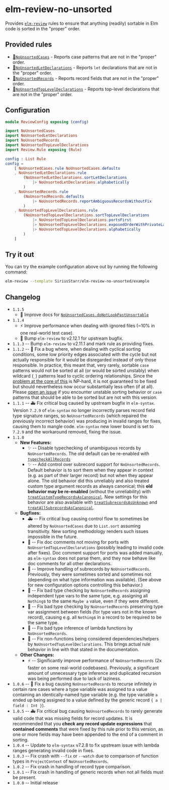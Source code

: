 # elm-review-no-unsorted

Provides [`elm-review`](https://package.elm-lang.org/packages/jfmengels/elm-review/latest/)
rules to ensure that anything (readily) sortable in Elm code is sorted in the
"proper" order.

## Provided rules

* [🔧`NoUnsortedCases`](https://package.elm-lang.org/packages/SiriusStarr/elm-review-no-unsorted/1.1.5/NoUnsortedCases/) - Reports case patterns that are not in the "proper" order.
* [🔧`NoUnsortedLetDeclarations`](https://package.elm-lang.org/packages/SiriusStarr/elm-review-no-unsorted/1.1.5/NoUnsortedLetDeclarations/) - Reports `let` declarations that are not in the "proper" order.
* [🔧`NoUnsortedRecords`](https://package.elm-lang.org/packages/SiriusStarr/elm-review-no-unsorted/1.1.5/NoUnsortedRecords/) - Reports record fields that are not in the "proper" order.
* [🔧`NoUnsortedTopLevelDeclarations`](https://package.elm-lang.org/packages/SiriusStarr/elm-review-no-unsorted/1.1.5/NoUnsortedTopLevelDeclarations/) - Reports top-level declarations that are not in the "proper" order.

## Configuration

```elm
module ReviewConfig exposing (config)

import NoUnsortedCases
import NoUnsortedLetDeclarations
import NoUnsortedRecords
import NoUnsortedTopLevelDeclarations
import Review.Rule exposing (Rule)

config : List Rule
config =
    [ NoUnsortedCases.rule NoUnsortedCases.defaults
    , NoUnsortedLetDeclarations.rule
        (NoUnsortedLetDeclarations.sortLetDeclarations
            |> NoUnsortedLetDeclarations.alphabetically
        )
    , NoUnsortedRecords.rule
        (NoUnsortedRecords.defaults
            |> NoUnsortedRecords.reportAmbiguousRecordsWithoutFix
        )
    , NoUnsortedTopLevelDeclarations.rule
        (NoUnsortedTopLevelDeclarations.sortTopLevelDeclarations
            |> NoUnsortedTopLevelDeclarations.portsFirst
            |> NoUnsortedTopLevelDeclarations.exposedOrderWithPrivateLast
            |> NoUnsortedTopLevelDeclarations.alphabetically
        )
    ]
```

## Try it out

You can try the example configuration above out by running the following command:

```bash
elm-review --template SiriusStarr/elm-review-no-unsorted/example
```

## Changelog

* `1.1.5`
  * 📝 Improve docs for [`NoUnsortedCases.doNotLookPastUnsortable`](https://package.elm-lang.org/packages/SiriusStarr/elm-review-no-unsorted/1.1.5/NoUnsortedCases/#doNotLookPastUnsortable)
* `1.1.4`
  * ⚡️ Improve performance when dealing with ignored files (~10% in one
    real-world test case).
  * 🐛 Bump `elm-review` to v2.12.1 for upstream bugfix.
* `1.1.3` -- Bump `elm-review` to v2.11.1 and mark rule as providing fixes.
* `1.1.2` -- 🐛 Fix a bug where, when dealing with cyclical sorting conditions,
  some low priority edges associated with the cycle but not actually responsible
  for it would be disregarded instead of only those responsible.  In practice,
  this meant that, very rarely, sortable `case` patterns would not be sorted at
  all (or would be sorted unstably) when wildcard (`_`) patterns lead to cyclic
  ordering relationships.  Since the
  [problem at the core of this](https://en.wikipedia.org/wiki/Feedback_arc_set#NP-hardness)
  is NP-hard, it is not guaranteed to be fixed but should nevertheless now occur
  substantially less often (if at all).  Please
  [open an issue](https://github.com/SiriusStarr/elm-review-no-unsorted/issues)
  if you encounter unstable sorting behavior or `case` patterns that should be
  able to be sorted but are not with this version.
* `1.1.1` -- 🚑 Fix critical bug caused by upstream bugfix in `elm-syntax`.
  Version `7.2.9` of `elm-syntax` no longer incorrectly parses record field type
  signature ranges, so `NoUnsortedRecords` (which repaired the previously
  incorrect behavior) was producing in invalid ranges for fixes, causing them to
  mangle code.  `elm-syntax` new lower bound is set to `7.2.9` and the
  workaround removed, fixing the issue.
* `1.1.0`
  * **New Features:**
    * ✨ -- Disable typechecking of unambiguous records by `NoUnsortedRecords`.
      The old default can be re-enabled with
      [`typecheckAllRecords`](https://package.elm-lang.org/packages/SiriusStarr/elm-review-no-unsorted/1.1.5/NoUnsortedRecords/#typecheckAllRecords)
    * ✨ -- Add control over subrecord support for `NoUnsortedRecords`.  Default
      behavior is to sort them when they appear in context (e.g. as part of
      their larger record) but not when they appear alone.  The old behavior did
      this unreliably and also treated custom type argument records as always
      canonical; this **old behavior may be re-enabled** (without the
      unreliability) with
      [`treatCustomTypeRecordsAsCanonical`](https://package.elm-lang.org/packages/SiriusStarr/elm-review-no-unsorted/1.1.5/NoUnsortedRecords/#treatCustomTypeRecordsAsCanonical).
      New settings for this behavior are also available with
      [`treatSubrecordsAsUnknown`](https://package.elm-lang.org/packages/SiriusStarr/elm-review-no-unsorted/1.1.5/NoUnsortedRecords/#treatSubrecordsAsUnknown)
      and
      [`treatAllSubrecordsAsCanonical`](https://package.elm-lang.org/packages/SiriusStarr/elm-review-no-unsorted/1.1.5/NoUnsortedRecords/#treatAllSubrecordsAsCanonical).
  * **Bugfixes:**
    * 🚑 -- Fix critical bug causing control flow to sometimes be altered by
      `NoUnsortedCases` due to `List.sort` assuming transitivity.  New sorting
      methodology renders such issues impossible in the future.
    * 🐛 -- Fix doc comments not moving for ports with
      `NoUnsortedTopLevelDeclarations` (possibly leading to invalid code after
      fixes).  Doc comment support for ports was added manually, as `elm-syntax`
      does not parse them, and they now behave like doc comments for all other
      declarations.
    * 🐛 -- Improve handling of subrecords by `NoUnsortedRecords`. Previously,
      they were sometimes sorted and sometimes not (depending on what type
      information was available).  (See above for new configuration options
      controlling this behavior.)
    * 🐛 -- Fix bad type checking by `NoUnsortedRecords` assigning independent
      type vars to the same type, e.g. assigning all `Nothing`s to the same
      `Maybe a` value, even if they were different.
    * 🐛 -- Fix bad type checking by `NoUnsortedRecords` preserving type var
      assignment between fields (for type vars not in the known record), causing
      e.g. all `Nothing`s in a record to be required to be the same type.
    * 🐛 -- Fix bad type inference of lambda functions by `NoUnsortedRecords`.
    * 🐛 -- Fix non-functions being considered dependencies/helpers by
      `NoUnsortedTopLevelDeclarations`.  This brings actual rule behavior in
      line with that stated in the documentation.
  * **Other Changes:**
    * ⚡️ --  Significantly improve performance of `NoUnsortedRecords` (2x faster
      on some real-world codebases).  Previously, a significant amount of
      unnecessary type inference and duplicated recursion was being performed
      due to lack of laziness.
* `1.0.6` -- 🐛 Fix a bug causing `NoUnsortedRecords` to recurse infinitely in
  certain rare cases where a type variable was assigned to a value containing an
  identically-named type variable (e.g. the type variable `a` ended up being
  assigned to a value defined by the generic record `{ a | field : Int }`).
* `1.0.5` -- 🚑 Fix critical bug causing `NoUnsortedRecords` to rarely generate
  valid code that was missing fields for record updates.  It is recommended that
  you **check any record update expressions** that **contained comments** that
  were fixed by this rule prior to this version, as one or more fields may have
  been appended to the end of a comment in sorting.
* `1.0.4` -- Update to `elm-syntax` v7.2.8 to fix upstream issue with lambda
  ranges generating invalid code in fixes.
* `1.0.3` -- Fix crash with `--fix` or `--watch` due to comparison of function
  types in `ProjectContext` of `NoUnsortedRecords`.
* `1.0.2` -- Fix crash in handling of record type comparison.
* `1.0.1` -- Fix crash in handling of generic records when not all fields must
  be present.
* `1.0.0` -- Initial release
